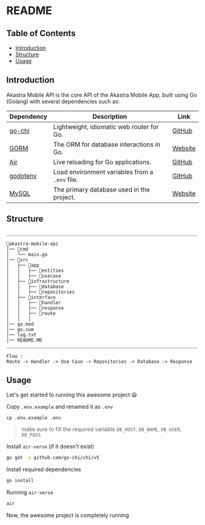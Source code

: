 # <strong>README</strong>

## Table of Contents

- [Introduction](#introduction)
- [Structure](#structure)
- [Usage](#usage)

## Introduction

Akastra Mobile API is the core API of the Akastra Mobile App, built using Go (Golang) with several dependencies such as:

| Dependency                                   | Description                                    | Link                                       |
| -------------------------------------------- | ---------------------------------------------- | ------------------------------------------ |
| [go-chi](https://github.com/go-chi/chi)      | Lightweight, idiomatic web router for Go.      | [GitHub](https://github.com/go-chi/chi)    |
| [GORM](https://gorm.io/)                     | The ORM for database interactions in Go.       | [Website](https://gorm.io/)                |
| [Air](https://github.com/cosmtrek/air)       | Live reloading for Go applications.            | [GitHub](https://github.com/cosmtrek/air)  |
| [godotenv](https://github.com/joho/godotenv) | Load environment variables from a `.env` file. | [GitHub](https://github.com/joho/godotenv) |
| [MySQL](https://www.mysql.com/)              | The primary database used in the project.      | [Website](https://www.mysql.com/)          |

## Structure

```
______________________________________________________________________

📁akastra-mobile-api
│── 📁cmd
│   └── main.go
│── 📁src
│   ├── 📁app
│   │   ├── 📁entities
│   │   ├── 📁usecase
│   ├── 📁infrastructure
│   │   ├── 📁database
│   │   ├── 📁repositories
│   ├── 📁interface
│   │   ├── 📁handler
│   │   ├── 📁response
│   │   ├── 📁route
│   │   │
│── go.mod
│── go.sum
│── log.txt
│── README.MD
______________________________________________________________________

Flow :
Route -> Handler -> Use Case -> Repositories -> Database -> Response
```

## Usage

Let's get started to running this awesome project 😃

Copy `.env.example` and renamed it as `.env`

```
cp .env.example .env
```

> make sure to fill the required variable `DB_HOST`, `DB_NAME`, `DB_USER`, `DB_PASS`

Install `air-verse` (if it doesn't exist)

```bash
go get -u github.com/go-chi/chi/v5
```

Install required dependencies

```bash
go install
```

Running `air-verse`

```bash
air
```

Now, the awesome project is completely running
